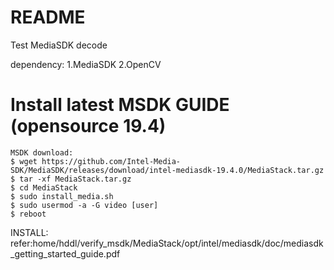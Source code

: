 # README
Test MediaSDK decode

dependency:
1.MediaSDK
2.OpenCV

# Install latest MSDK GUIDE (opensource 19.4)
	MSDK download:
	$ wget https://github.com/Intel-Media-SDK/MediaSDK/releases/download/intel-mediasdk-19.4.0/MediaStack.tar.gz
	$ tar -xf MediaStack.tar.gz
	$ cd MediaStack
	$ sudo install_media.sh
	$ sudo usermod -a -G video [user]
	$ reboot
  

  INSTALL: <br>
  refer:home/hddl/verify_msdk/MediaStack/opt/intel/mediasdk/doc/mediasdk_getting_started_guide.pdf  <br>

